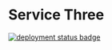 # Service Three

[![deployment status badge](https://badge-receiver-ewtifq52za-uc.a.run.app/badge/service-three.svg)](https://service-three-ewtifq52za-uc.a.run.app/)
